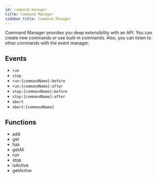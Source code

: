 ```yaml
---
id: command-manager
title: Command Manager
sidebar_title: Command Manager
---
```


Command Manager provides you deep extensibility with an API. You can create new commands or use built-in commands. Also, you can listen to other commands with the event manager.

## Events
* `run`
* `stop`
* `run:{commandName}:before`
* `run:{commandName}:after`
* `stop:{commandName}:before`
* `stop:{commandName}:after`
* `abort`
* `abort:{commandName}`

## Functions
* add
* get
* has
* getAll
* run
* stop
* isActive
* getActive

